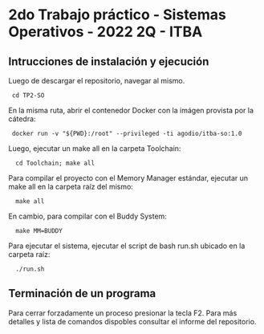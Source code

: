 
# 2do Trabajo práctico - Sistemas Operativos - 2022 2Q - ITBA

## Intrucciones de instalación y ejecución

 Luego de descargar el repositorio, navegar al mismo. 

 ```
  cd TP2-SO
 ```

 En la misma ruta, abrir el contenedor Docker con la imágen provista por la cátedra:

 ```
  docker run -v "${PWD}:/root" --privileged -ti agodio/itba-so:1.0
 ```
    
 Luego, ejecutar un make all en la carpeta Toolchain:

```
  cd Toolchain; make all
 ```

 Para compilar el proyecto con el Memory Manager estándar, ejecutar un make all en la carpeta raíz del mismo:

```
  make all
```

 En cambio, para compilar con el Buddy System:

```
  make MM=BUDDY
```

 Para ejecutar el sistema, ejecutar el script de bash run.sh ubicado en la carpeta raíz:

```
  ./run.sh
```
## Terminación de un programa

Para cerrar forzadamente un proceso presionar la tecla F2. Para más detalles y lista de comandos dispobles consultar el informe del repositorio.
    

